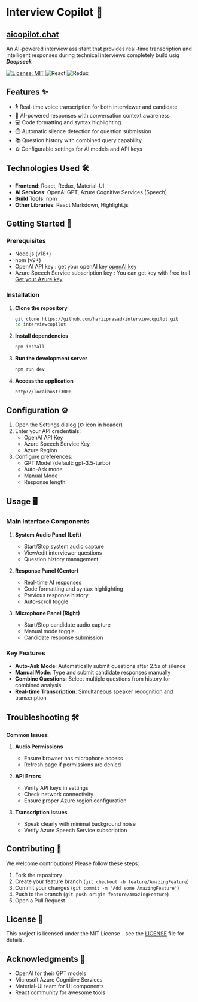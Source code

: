 
# Interview Copilot 🚀 
## [aicopilot.chat](https://aicopilot.chat/)


An AI-powered interview assistant that provides real-time transcription and intelligent responses during technical interviews completely build usig ***Deepseek***

[![License: MIT](https://img.shields.io/badge/License-MIT-yellow.svg)](https://opensource.org/licenses/MIT)
![React](https://img.shields.io/badge/React-18.2.0-blue)
![Redux](https://img.shields.io/badge/Redux-4.2.1-purple)



## Features ✨

- 🎙️ Real-time voice transcription for both interviewer and candidate
- 🤖 AI-powered responses with conversation context awareness
- 💻 Code formatting and syntax highlighting
- ⏱️ Automatic silence detection for question submission
- 📚 Question history with combined query capability
- ⚙️ Configurable settings for AI models and API keys

## Technologies Used 🛠️

- **Frontend**: React, Redux, Material-UI
- **AI Services**: OpenAI GPT, Azure Cognitive Services (Speech)
- **Build Tools**: npm
- **Other Libraries**: React Markdown, Highlight.js

## Getting Started 🚀

### Prerequisites

- Node.js (v18+)
- npm (v9+)
- OpenAI API key : get your openAI key [openAI key](https://platform.openai.com/docs/overview)
- Azure Speech Service subscription key : You can get key with free trail [Get your Azure key](https://azure.microsoft.com/en-us/pricing/purchase-options/azure-account)

### Installation

1. **Clone the repository**
   ```bash
   git clone https://github.com/hariiprasad/interviewcopilot.git
   cd interviewcopilot
   ```

2. **Install dependencies**
   ```bash
   npm install

3. **Run the development server**
   ```bash
   npm run dev
   ```

4. **Access the application**
   ```
   http://localhost:3000
   ```

## Configuration ⚙️

1. Open the Settings dialog (⚙️ icon in header)
2. Enter your API credentials:
   - OpenAI API Key
   - Azure Speech Service Key
   - Azure Region
3. Configure preferences:
   - GPT Model (default: gpt-3.5-turbo)
   - Auto-Ask mode
   - Manual Mode
   - Response length

## Usage 🖥️

### Main Interface Components

1. **System Audio Panel (Left)**
   - Start/Stop system audio capture
   - View/edit interviewer questions
   - Question history management

2. **Response Panel (Center)**
   - Real-time AI responses
   - Code formatting and syntax highlighting
   - Previous response history
   - Auto-scroll toggle

3. **Microphone Panel (Right)**
   - Start/Stop candidate audio capture
   - Manual mode toggle
   - Candidate response submission

### Key Features

- **Auto-Ask Mode**: Automatically submit questions after 2.5s of silence
- **Manual Mode**: Type and submit candidate responses manually
- **Combine Questions**: Select multiple questions from history for combined analysis
- **Real-time Transcription**: Simultaneous speaker recognition and transcription

## Troubleshooting 🛠️

**Common Issues:**

1. **Audio Permissions**
   - Ensure browser has microphone access
   - Refresh page if permissions are denied

2. **API Errors**
   - Verify API keys in settings
   - Check network connectivity
   - Ensure proper Azure region configuration

3. **Transcription Issues**
   - Speak clearly with minimal background noise
   - Verify Azure Speech Service subscription

## Contributing 🤝

We welcome contributions! Please follow these steps:

1. Fork the repository
2. Create your feature branch (`git checkout -b feature/AmazingFeature`)
3. Commit your changes (`git commit -m 'Add some AmazingFeature'`)
4. Push to the branch (`git push origin feature/AmazingFeature`)
5. Open a Pull Request

## License 📄

This project is licensed under the MIT License - see the [LICENSE](LICENSE) file for details.

## Acknowledgments 🙏

- OpenAI for their GPT models
- Microsoft Azure Cognitive Services
- Material-UI team for UI components
- React community for awesome tools



